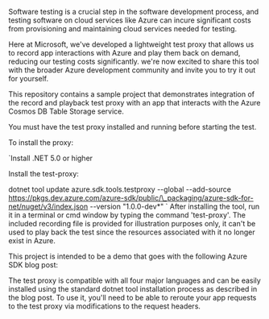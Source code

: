 Software testing is a crucial step in the software development process,
and testing software on cloud services like Azure can incure significant
costs from provisioning and maintaining cloud services needed for testing.

Here at Microsoft, we've developed a lightweight test proxy that
allows us to record app interactions with Azure and play them back on
demand, reducing our testing costs significantly. we're now excited to
share this tool with the broader Azure development community and invite
you to try it out for yourself. 

This repository contains a sample project that demonstrates integration
of the record and playback test proxy with an app that interacts with 
the Azure Cosmos DB Table Storage service.

You must have the test proxy installed and running before starting the test.

To install the proxy:

`Install .NET 5.0 or higher

Install the test-proxy:

dotnet tool update azure.sdk.tools.testproxy \--global \--add-source https://pkgs.dev.azure.com/azure-sdk/public/\_packaging/azure-sdk-for-net/nuget/v3/index.json \--version \"1.0.0-dev\*\"
`
After installing the tool, run it in a terminal or cmd window by typing the command 'test-proxy'. 
The included recording file is provided for illustration purposes only,
it can't be used to play back the test since the resources associated
with it no longer exist in Azure. 

This project is intended to be a demo that goes with the following Azure
SDK blog post:
<blog post link TBD>

The test proxy is compatible with all four major languages and can be
easily installed using the standard dotnet tool installation process as
described in the blog post. To use it, you\'ll need to be able to reroute
your app requests to the test proxy via modifications to the request
headers.
